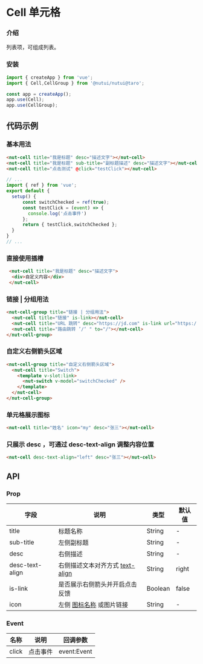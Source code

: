 # Cell 单元格

### 介绍

列表项，可组成列表。

### 安装

``` javascript
import { createApp } from 'vue';
import { Cell,CellGroup } from '@nutui/nutui@taro';

const app = createApp();
app.use(Cell);
app.use(CellGroup);

```

## 代码示例

### 基本用法

``` html
<nut-cell title="我是标题" desc="描述文字"></nut-cell>
<nut-cell title="我是标题" sub-title="副标题描述" desc="描述文字"></nut-cell>
<nut-cell title="点击测试" @click="testClick"></nut-cell>
```

``` javascript
// ...
import { ref } from 'vue';
export default {
  setup() {
      const switchChecked = ref(true);
      const testClick = (event) => {
        console.log('点击事件')
      };
      return { testClick,switchChecked };
  }
}
// ...
```

### 直接使用插槽

``` html
 <nut-cell title="我是标题" desc="描述文字">
  <div>自定义内容</div>
 </nut-cell>  
```

### 链接 | 分组用法

``` html
<nut-cell-group title="链接 | 分组用法">
  <nut-cell title="链接" is-link></nut-cell>
  <nut-cell title="URL 跳转" desc="https://jd.com" is-link url="https://jd.com"></nut-cell>
  <nut-cell title="路由跳转 ’/‘ " to="/"></nut-cell>
</nut-cell-group>
```

### 自定义右侧箭头区域

``` html
<nut-cell-group title="自定义右侧箭头区域">
  <nut-cell title="Switch">
    <template v-slot:link>
      <nut-switch v-model="switchChecked" />
    </template>
  </nut-cell>
</nut-cell-group>
```


### 单元格展示图标

``` html
<nut-cell title="姓名" icon="my" desc="张三"></nut-cell>
```
### 只展示 desc ，可通过 desc-text-align 调整内容位置

``` html
<nut-cell desc-text-align="left" desc="张三"></nut-cell>
```

## API

### Prop

| 字段            | 说明                                                                                           | 类型    | 默认值 |
|-----------------|------------------------------------------------------------------------------------------------|---------|--------|
| title           | 标题名称                                                                                       | String  | -      |
| sub-title       | 左侧副标题                                                                                     | String  | -      |
| desc            | 右侧描述                                                                                       | String  | -      |
| desc-text-align | 右侧描述文本对齐方式 [text-align](https://www.w3school.com.cn/cssref/pr_text_text-align.asp)   | String  | right  |
| is-link         | 是否展示右侧箭头并开启点击反馈                                                                 | Boolean | false  |
| icon            | 左侧 [图标名称](#/icon) 或图片链接                                                             | String  | -      |

### Event

| 名称  | 说明     | 回调参数    |
|-------|----------|-------------|
| click | 点击事件 | event:Event |


